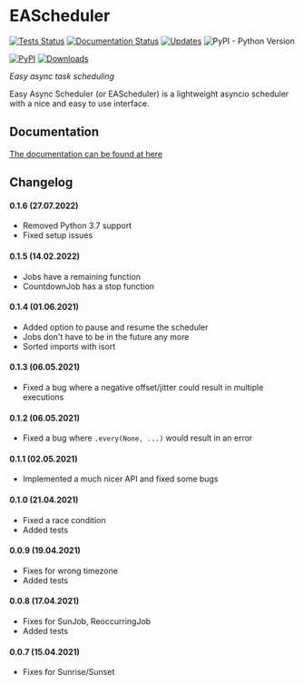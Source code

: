 # EAScheduler
[![Tests Status](https://github.com/spacemanspiff2007/eascheduler/workflows/Tests/badge.svg)](https://github.com/spacemanspiff2007/eascheduler/actions)
[![Documentation Status](https://readthedocs.org/projects/eascheduler/badge/?version=latest)](https://eascheduler.readthedocs.io/en/latest/?badge=latest)
[![Updates](https://pyup.io/repos/github/spacemanspiff2007/eascheduler/shield.svg)](https://pyup.io/repos/github/spacemanspiff2007/eascheduler/)
![PyPI - Python Version](https://img.shields.io/pypi/pyversions/eascheduler)

[![PyPI](https://img.shields.io/pypi/v/eascheduler)]((https://pypi.org/project/EAScheduler/))
[![Downloads](https://pepy.tech/badge/eascheduler/month)](https://pepy.tech/project/eascheduler/month)



_Easy async task scheduling_


Easy Async Scheduler (or EAScheduler) is a lightweight asyncio scheduler with a nice and easy to use interface.

## Documentation
[The documentation can be found at here](https://eascheduler.readthedocs.io)

## Changelog

#### 0.1.6 (27.07.2022)
- Removed Python 3.7 support
- Fixed setup issues

#### 0.1.5 (14.02.2022)
- Jobs have a remaining function
- CountdownJob has a stop function

#### 0.1.4 (01.06.2021)
- Added option to pause and resume the scheduler
- Jobs don't have to be in the future any more
- Sorted imports with isort

#### 0.1.3 (06.05.2021)
- Fixed a bug where a negative offset/jitter could result in multiple executions

#### 0.1.2 (06.05.2021)
- Fixed a bug where ``.every(None, ...)`` would result in an error

#### 0.1.1 (02.05.2021)
- Implemented a much nicer API and fixed some bugs

#### 0.1.0 (21.04.2021)
- Fixed a race condition
- Added tests

#### 0.0.9 (19.04.2021)
- Fixes for wrong timezone
- Added tests

#### 0.0.8 (17.04.2021)
- Fixes for SunJob, ReoccurringJob
- Added tests

#### 0.0.7 (15.04.2021)
- Fixes for Sunrise/Sunset
